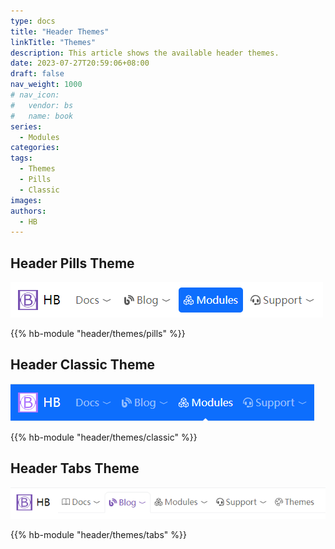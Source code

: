 ```yaml
---
type: docs
title: "Header Themes"
linkTitle: "Themes"
description: This article shows the available header themes.
date: 2023-07-27T20:59:06+08:00
draft: false
nav_weight: 1000
# nav_icon:
#   vendor: bs
#   name: book
series:
  - Modules
categories:
tags:
  - Themes
  - Pills
  - Classic
images:
authors:
  - HB
---
```


## Header Pills Theme

![Header pills theme](pills.png#center)

{{% hb-module "header/themes/pills" %}}

## Header Classic Theme

![Header classic theme](classic.png#center)

{{% hb-module "header/themes/classic" %}}

## Header Tabs Theme

![Header tabs theme](tabs.png#center)

{{% hb-module "header/themes/tabs" %}}
